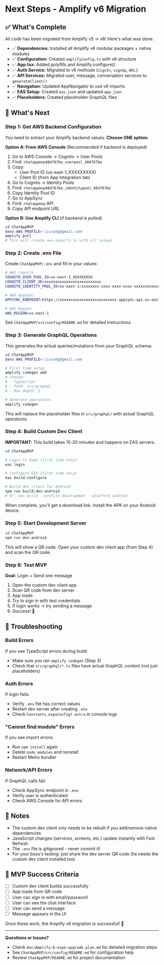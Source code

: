 # Next Steps - Amplify v6 Migration

## ✅ What's Complete

All code has been migrated from Amplify v5 → v6! Here's what was done:

- ✅ **Dependencies:** Installed all Amplify v6 modular packages + native modules
- ✅ **Configuration:** Created `amplifyConfig.ts` with v6 structure
- ✅ **App.tsx:** Added polyfills and Amplify.configure()
- ✅ **Auth Service:** Migrated to v6 methods (`signIn`, `signUp`, etc.)
- ✅ **API Services:** Migrated user, message, conversation services to `generateClient()`
- ✅ **Navigation:** Updated AppNavigator to use v6 imports
- ✅ **EAS Setup:** Created `eas.json` and updated `app.json`
- ✅ **Placeholders:** Created placeholder GraphQL files

## 🔄 What's Next

### Step 1: Get AWS Backend Configuration

You need to extract your Amplify backend values. **Choose ONE option:**

**Option A: From AWS Console** (Recommended if backend is deployed)
1. Go to AWS Console → Cognito → User Pools
2. Find: `chatappmvp484767be_userpool_484767be`
3. Copy:
   - User Pool ID (us-east-1_XXXXXXXXX)
   - Client ID (from App Integration tab)
4. Go to Cognito → Identity Pools
5. Find: `chatappmvp484767be_identitypool_484767be`
6. Copy Identity Pool ID
7. Go to AppSync
8. Find: `chatappmvp` API
9. Copy API endpoint URL

**Option B: Use Amplify CLI** (if backend is pulled)
```powershell
cd ChatAppMVP
$env:AWS_PROFILE='ciscodg@gmail.com'
amplify pull
# This will create aws-exports.js with all values
```

### Step 2: Create .env File

Create `ChatAppMVP/.env` and fill in your values:

```bash
# AWS Cognito
COGNITO_USER_POOL_ID=us-east-1_XXXXXXXXX
COGNITO_CLIENT_ID=xxxxxxxxxxxxxxxxxxxxxxxxxx
COGNITO_IDENTITY_POOL_ID=us-east-1:xxxxxxxx-xxxx-xxxx-xxxx-xxxxxxxxxxxx

# AWS AppSync
APPSYNC_ENDPOINT=https://xxxxxxxxxxxxxxxxxxxxxxxxxx.appsync-api.us-east-1.amazonaws.com/graphql

# AWS Region
AWS_REGION=us-east-1
```

See `ChatAppMVP/src/config/README.md` for detailed instructions.

### Step 3: Generate GraphQL Operations

This generates the actual queries/mutations from your GraphQL schema:

```powershell
cd ChatAppMVP
$env:AWS_PROFILE='ciscodg@gmail.com'

# First time setup
amplify codegen add
# Choose:
# - TypeScript
# - Path: src/graphql
# - Max depth: 2

# Generate operations
amplify codegen
```

This will replace the placeholder files in `src/graphql/` with actual GraphQL operations.

### Step 4: Build Custom Dev Client

**IMPORTANT:** This build takes 15-20 minutes and happens on EAS servers.

```powershell
cd ChatAppMVP

# Login to Expo (first time only)
eas login

# Configure EAS (first time only)
eas build:configure

# Build dev client for Android
npm run build:dev:android
# Or: eas build --profile development --platform android
```

When complete, you'll get a download link. Install the APK on your Android device.

### Step 5: Start Development Server

```powershell
cd ChatAppMVP
npm run dev:android
```

This will show a QR code. Open your custom dev client app (from Step 4) and scan the QR code.

### Step 6: Test MVP

**Goal:** Login + Send one message

1. Open the custom dev client app
2. Scan QR code from dev server
3. App loads
4. Try to sign in with test credentials
5. If login works → try sending a message
6. Success! 🎉

## 🐛 Troubleshooting

### Build Errors

If you see TypeScript errors during build:
- Make sure you ran `amplify codegen` (Step 3)
- Check that `src/graphql/*.ts` files have actual GraphQL content (not just placeholders)

### Auth Errors

If login fails:
- Verify `.env` file has correct values
- Restart dev server after creating `.env`
- Check `Constants.expoConfig?.extra` in console logs

### "Cannot find module" Errors

If you see import errors:
- Run `npm install` again
- Delete `node_modules` and reinstall
- Restart Metro bundler

### Network/API Errors

If GraphQL calls fail:
- Check AppSync endpoint in `.env`
- Verify user is authenticated
- Check AWS Console for API errors

## 📝 Notes

- The custom dev client only needs to be rebuilt if you add/remove native dependencies
- JavaScript changes (services, screens, etc.) update instantly with Fast Refresh
- The `.env` file is gitignored - never commit it!
- For your boss's testing: just share the dev server QR code (he needs the custom dev client installed too)

## 🎯 MVP Success Criteria

- [ ] Custom dev client builds successfully
- [ ] App loads from QR code
- [ ] User can sign in with email/password
- [ ] User can see the chat interface
- [ ] User can send a message
- [ ] Message appears in the UI

Once these work, the Amplify v6 migration is successful! 🚀

---

**Questions or Issues?**

- Check `doc/Amplify-6-expo-upgrade.plan.md` for detailed migration steps
- See `ChatAppMVP/src/config/README.md` for configuration help
- Review `ChatAppMVP/README.md` for project documentation

